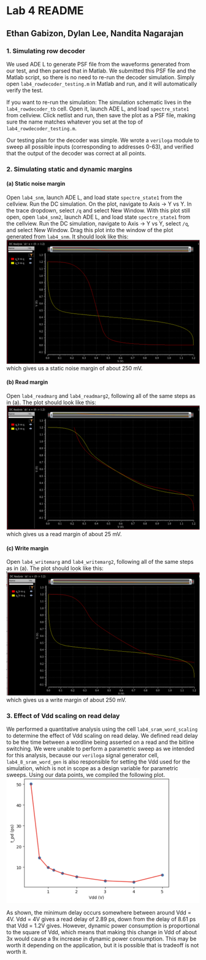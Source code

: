 # Lab 4 README

## Ethan Gabizon, Dylan Lee, Nandita Nagarajan

### 1. Simulating row decoder
We used ADE L to generate PSF file from the waveforms generated from our test, and then parsed that in Matlab.
We submitted this PSF file and the Matlab script, so there is no need to re-run the decoder simulation. Simply open
`lab4_rowdecoder_testing.m` in Matlab and run, and it will automatically verify the test.

If you want to re-run the simulation:
The simulation schematic lives in the `lab4_rowdecoder_tb` cell. Open it, launch ADE L, and load `spectre_state1` from
cellview. Click netlist and run, then save the plot as a PSF file, making sure the name matches whatever you set at the
top of `lab4_rowdecoder_testing.m`. 

Our testing plan for the decoder was simple. We wrote a `veriloga` module to sweep all possible inputs (corresponding to
addresses 0-63), and verified that the output of the decoder was correct at all points.

### 2. Simulating static and dynamic margins

#### (a) Static noise margin
Open `lab4_snm`, launch ADE L, and load state `spectre_state1` from the cellview. Run the DC simulation. On the plot,
navigate to Axis -> Y vs Y. In the trace dropdown, select `/q` and select New Window.
With this plot still open, open `lab4_snm2`, launch ADE L, and load state `spectre_state1` from the cellview. Run the DC simulation,
navigate to Axis -> Y vs Y, select `/q`, and select New Window. Drag this plot into the window of the plot generated from `lab4_snm`. It
should look like this:
![snm plot](snm_plot.png)
which gives us a static noise margin of about 250 mV.


#### (b) Read margin
Open `lab4_readmarg` and `lab4_readmarg2`, following all of the same steps as in (a). The plot should look like this:
![read margin plot](readmargin.png)
which gives us a read margin of about 25 mV.

#### (c) Write margin
Open `lab4_writemarg` and `lab4_writemarg2`, following all of the same steps as in (a). The plot should look like this:
![write margin plot](writemargin.png)
which gives us a write margin of about 250 mV.

### 3. Effect of Vdd scaling on read delay
We performed a quantitative analysis using the cell `lab4_sram_word_scaling` to determine the effect of Vdd scaling on 
read delay. We defined read delay to be the time between a wordline being asserted on a read and the bitline switching.
We were unable to perform a parametric sweep as we intended for this analysis, because our `veriloga` signal generator cell,
`lab4_8_sram_word_gen` is also responsible for setting the Vdd used for the simulation, which is not in scope as a design
variable for parametric sweeps. Using our data points, we compiled the following plot.
![vdd scaling plot](scaling_plot.png)

As shown, the minimum delay occurs somewhere between around Vdd = 4V. Vdd = 4V gives a read delay of 2.89 ps, down from
the delay of 8.61 ps that Vdd = 1.2V gives. However, dynamic power consumption is proportional to the square of Vdd,
which means that making this change in Vdd of about 3x would cause a 9x increase in dynamic power consumption. This may
be worth it depending on the application, but it is possible that is tradeoff is not worth it. 
